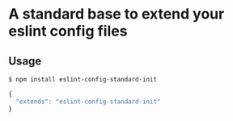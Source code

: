 # A standard base to extend your eslint config files

## Usage

```bash
$ npm install eslint-config-standard-init
```

```javascript
{
  "extends": "eslint-config-standard-init"
}
```